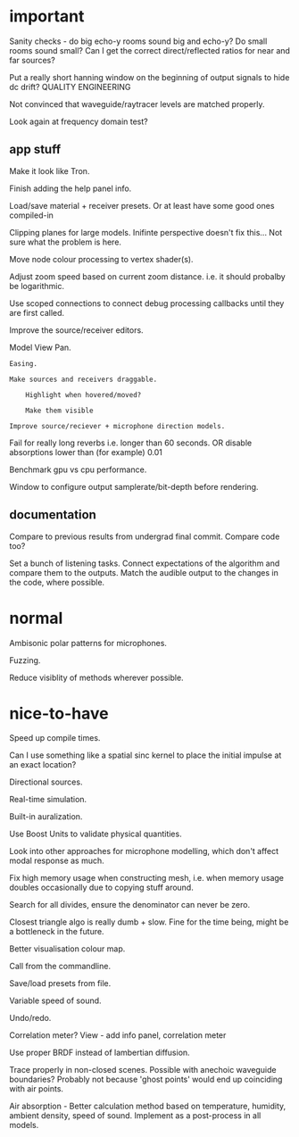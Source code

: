 important
=========

Sanity checks - do big echo-y rooms sound big and echo-y? Do small rooms sound
small? Can I get the correct direct/reflected ratios for near and far sources?

Put a really short hanning window on the beginning of output signals to hide
dc drift? QUALITY ENGINEERING

Not convinced that waveguide/raytracer levels are matched properly.

Look again at frequency domain test?

app stuff
---------

Make it look like Tron.

Finish adding the help panel info.

Load/save material + receiver presets.
    Or at least have some good ones compiled-in

Clipping planes for large models.
    Inifinte perspective doesn't fix this... Not sure what the problem is here.

Move node colour processing to vertex shader(s).

Adjust zoom speed based on current zoom distance.
    i.e. it should probalby be logarithmic.

Use scoped connections to connect debug processing callbacks until they are
first called.

Improve the source/receiver editors.

Model View
    Pan.

    Easing.

    Make sources and receivers draggable.

        Highlight when hovered/moved?

        Make them visible

    Improve source/reciever + microphone direction models.

Fail for really long reverbs i.e. longer than 60 seconds.
    OR disable absorptions lower than (for example) 0.01

Benchmark gpu vs cpu performance.

Window to configure output samplerate/bit-depth before rendering.

documentation
-------------

Compare to previous results from undergrad final commit. Compare code too?

Set a bunch of listening tasks.
    Connect expectations of the algorithm and compare them to the outputs.
    Match the audible output to the changes in the code, where possible.

normal
======

Ambisonic polar patterns for microphones.

Fuzzing.

Reduce visiblity of methods wherever possible.

nice-to-have
============

Speed up compile times.

Can I use something like a spatial sinc kernel to place the initial impulse at
an exact location?

Directional sources.

Real-time simulation.

Built-in auralization.

Use Boost Units to validate physical quantities.

Look into other approaches for microphone modelling, which don't affect modal
response as much.

Fix high memory usage when constructing mesh, i.e. when memory usage doubles
occasionally due to copying stuff around.

Search for all divides, ensure the denominator can never be zero.

Closest triangle algo is really dumb + slow.
Fine for the time being, might be a bottleneck in the future.

Better visualisation colour map.

Call from the commandline.

Save/load presets from file.

Variable speed of sound.

Undo/redo.

Correlation meter?
View - add info panel, correlation meter

Use proper BRDF instead of lambertian diffusion.

Trace properly in non-closed scenes.
Possible with anechoic waveguide boundaries?
Probably not because 'ghost points' would end up coinciding with air points.

Air absorption - Better calculation method based on temperature, humidity,
ambient density, speed of sound.
Implement as a post-process in all models.
